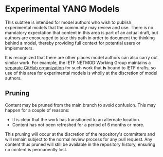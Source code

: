 # Experimental YANG Models

This subtree is intended for model authors who wish to publish experimental models that the community may review and use. There is no mandatory expectation that content in this area is part of an actual draft, but authors are encouraged to take this path in order to document the thinking behind a model, thereby providing full context for potential users or implementers.

It is recognized that there are other places model authors can also carry out similar work. For example, the IETF NETMOD Working Group maintains a [separate GitHub organization](https://github.com/netmod-wg) for such work that **is** bound to IETF drafts, so use of this area for experimental models is wholly at the discretion of model authors.

## Pruning

Content may be pruned from the main branch to avoid confusion. This may happen for a couple of reasons:

- It is clear that the work has transitioned to an alternate location.
- Content has not been refreshed for a period of 6 months or more.

This pruning will occur at the discretion of the repository's committers and will remain subject to the normal review process for any pull request. Any content thus pruned will still be available in the repository history, ensuring no content is permanently lost.
